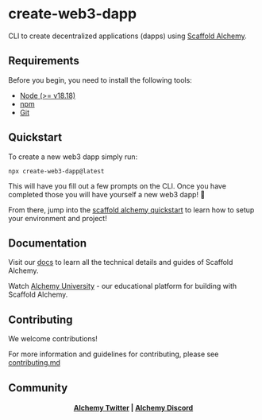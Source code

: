 # create-web3-dapp

CLI to create decentralized applications (dapps) using [Scaffold Alchemy](https://github.com/alchemyplatform/scaffold-alchemy).

## Requirements

Before you begin, you need to install the following tools:

-   [Node (>= v18.18)](https://nodejs.org/en/download/)
-   [npm](https://www.npmjs.com/get-npm)
-   [Git](https://git-scm.com/downloads)

## Quickstart

To create a new web3 dapp simply run:

```
npx create-web3-dapp@latest
```

This will have you fill out a few prompts on the CLI. Once you have completed those you will have yourself a new web3 dapp! 🎉

From there, jump into the [scaffold alchemy quickstart](https://docs.alchemy.com/docs/scaffold-alchemy-quickstart) to learn how to setup your environment and project!

## Documentation

Visit our [docs](https://docs.alchemy.com/docs/scaffold-alchemy) to learn all the technical details and guides of Scaffold Alchemy.

Watch [Alchemy University](https://university.alchemy.com) - our educational platform for building with Scaffold Alchemy.

## Contributing

We welcome contributions!

For more information and guidelines for contributing, please see [contributing.md](https://github.com/alchemyplatform/create-web3-dapp/blob/main/contributing.md)

## Community

<h4 align="center">
  <a href="https://twitter.com/AlchemyPlatform">Alchemy Twitter</a> |
  <a href="https://discord.gg/alchemyplatform">Alchemy Discord</a> 
</h4>
